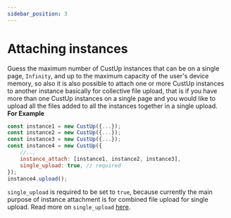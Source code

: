 ```yaml
---
sidebar_position: 3
---
```


# Attaching instances

Guess the maximum number of CustUp instances that can be on a single page, `Infinity`, and up to the maximum capacity of the user's device memory, so also it is also possible to attach one or more CustUp instances to another instance basically for collective file upload, that is if you have more than one CustUp instances on a single page and you would like to upload all the files added to all the instances together in a single upload.  
**For Example**

```js
const instance1 = new CustUp({...});
const instance2 = new CustUp({...});
const instance3 = new CustUp({...});
const instance4 = new CustUp({
    //...
    instance_attach: [instance1, instance2, instance3],
    single_upload: true, // required
});
instance4.upload();
```

`single_upload` is required to be set to `true`, because currently the main purpose of instance attachment is for combined file upload for single upload. Read more on `single_upload` [here](/docs/options/general#single_upload).
